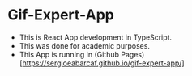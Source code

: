 
# Gif-Expert-App

* This is React App development in TypeScript.
* This was done for academic purposes.
* This App is running in (Github Pages)[https://sergioeabarcaf.github.io/gif-expert-app/]
